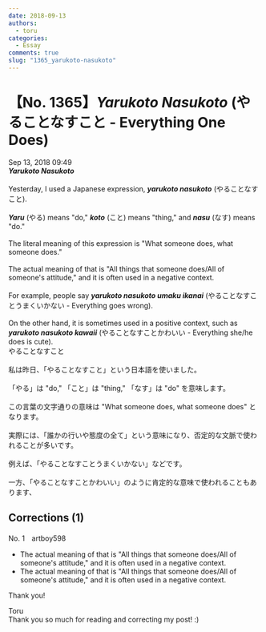 ```yaml
---
date: 2018-09-13
authors:
  - toru
categories:
  - Essay
comments: true
slug: "1365_yarukoto-nasukoto"
---
```


# 【No. 1365】<strong><em>Yarukoto Nasukoto</em></strong> (やることなすこと - Everything One Does)
<div class="date">Sep 13, 2018 09:49</div>
<div id="post"><div id="body_show_ori">
<strong><em>Yarukoto Nasukoto</em></strong><br/><br/>Yesterday, I used a Japanese expression, <strong><em>yarukoto nasukoto</em></strong> (やることなすこと).<br/><br/><strong><em>Yaru</em></strong> (やる) means "do," <strong><em>koto</em></strong> (こと) means "thing," and <strong><em>nasu</em></strong> (なす) means "do."<br/><br/>The literal meaning of this expression is "What someone does, what someone does."<br/><br/>The actual meaning of that is "All things that someone does/All of someone's attitude," and it is often used in a negative context.<br/><br/>For example, people say <strong><em>yarukoto nasukoto umaku ikanai</em></strong> (やることなすことうまくいかない - Everything goes wrong).<br/><br/>On the other hand, it is sometimes used in a positive context, such as <strong><em>yarukoto nasukoto kawaii</em></strong> (やることなすことかわいい - Everything she/he does is cute).
</div></div>

<!-- more -->

<div id="post_ja"><div id="body_show_mo">
やることなすこと<br/><br/>私は昨日、「やることなすこと」という日本語を使いました。<br/><br/>「やる」は "do," 「こと」は "thing," 「なす」は "do" を意味します。<br/><br/>この言葉の文字通りの意味は "What someone does, what someone does" となります。<br/><br/>実際には、「誰かの行いや態度の全て」という意味になり、否定的な文脈で使われることが多いです。<br/><br/>例えば、「やることなすことうまくいかない」などです。<br/><br/>一方、「やることなすことかわいい」のように肯定的な意味で使われることもあります、
</div></div>

## Corrections (1)
<div id="block"><div class="first_name"> No. 1　<span class="just_name">artboy598</span></div><div id="block2">
<ul class="correction_field">
<li class="incorrect">The actual meaning of that is "All things that someone does/All of someone's attitude," and it is often used in a negative context.</li>
<li class="corrected correct">
The actual meaning <span class="sline"><span class="f_gray">of that</span></span> is "All things that someone does/All of someone's attitude," and it is often used in a negative context.
</li>
</ul>
<p class="comment_small">
 Thank you!
</p>

</div><div class="name"><span class="just_name">Toru</span><br>
Thank you so much for reading and correcting my post! :)
</div>
</div>
